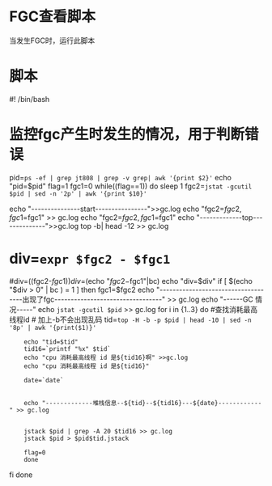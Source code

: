 # FGC查看脚本
   当发生FGC时，运行此脚本
  
#  脚本
  #! /bin/bash
# 监控fgc产生时发生的情况，用于判断错误
pid=`ps -ef | grep jt808 | grep -v grep| awk '{print $2}'`
echo "pid=$pid"
flag=1
fgc1=0
while((flag==1))
do 
  sleep 1
  fgc2=`jstat -gcutil $pid | sed -n '2p' | awk '{print $10}'`

  echo "---------------start----------------">>gc.log
  echo "fgc2=$fgc2, fgc1=$fgc1" >> gc.log
  echo "fgc2=$fgc2, fgc1=$fgc1" 
  echo "-------------top--------------">>gc.log
  top -b| head -12 >> gc.log 
  # div=`expr $fgc2 - $fgc1` 
  #div=$(($fgc2-$fgc1))
  div=$(echo "$fgc2-$fgc1"|bc)
  echo "div=$div"
  if [ $(echo "$div > 0" | bc ) = 1 ]
    then 
      fgc1=$fgc2
      echo "------------------------------------出现了fgc---------------------------------" >> gc.log
      echo "------GC 情况-----"
      echo `jstat -gcutil $pid` >> gc.log
      for i in {1..3}
         do
        #查找消耗最高线程id
        # 加上-b不会出现乱码
        tid=`top -H -b -p $pid | head -10 | sed -n '8p' | awk '{print($1)}'`

        echo "tid=$tid"
        tid16=`printf "%x" $tid`
        echo "cpu 消耗最高线程 id 是${tid16}啊" >>gc.log
        echo "cpu 消耗最高线程 id 是${tid16}"

        date=`date`


        echo "-------------堆栈信息--${tid}--${tid16}---${date}------------" >> gc.log


        jstack $pid | grep -A 20 $tid16 >> gc.log
        jstack $pid > $pid$tid.jstack

        flag=0
        done
  fi 
done 
